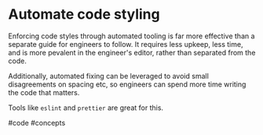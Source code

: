 # Automate code styling

Enforcing code styles through automated tooling is far more effective than a separate guide for engineers to follow. It requires less upkeep, less time, and is more pevalent in the engineer's editor, rather than separated from the code.

Additionally, automated fixing can be leveraged to avoid small disagreements on spacing etc, so engineers can spend more time writing the code that matters.

Tools like `eslint` and `prettier` are great for this.

#code
#concepts